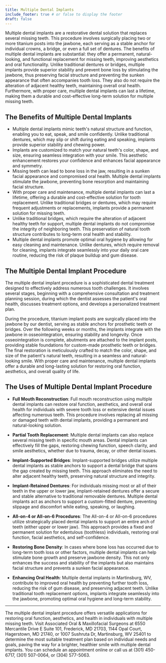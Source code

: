 ```yaml
---
title: Multiple Dental Implants
include_footer: true # or false to display the footer
draft: false
---
```


Multiple dental implants are a restorative dental solution that replaces several missing teeth. This procedure involves surgically placing two or more titanium posts into the jawbone, each serving as a stable anchor for individual crowns, a bridge, or even a full set of dentures. The benefits of multiple dental implants are substantial: they offer a permanent, natural-looking, and functional replacement for missing teeth, improving aesthetics and oral functionality. Unlike traditional dentures or bridges, multiple implants provide superior stability and prevent bone loss by stimulating the jawbone, thus preserving facial structure and preventing the sunken appearance that often accompanies tooth loss. They also do not require the alteration of adjacent healthy teeth, maintaining overall oral health. Furthermore, with proper care, multiple dental implants can last a lifetime, making them a durable and cost-effective long-term solution for multiple missing teeth. 

## The Benefits of Multiple Dental Implants 
- Multiple dental implants mimic teeth's natural structure and function, enabling you to eat, speak, and smile confidently. Unlike traditional dentures, which may slip or shift during eating and speaking, implants provide superior stability and chewing power. 
- Implants are customized to match your natural teeth's color, shape, and size, ensuring seamless integration with your smile. This aesthetic enhancement restores your confidence and enhances facial appearance and symmetry. 
- Missing teeth can lead to bone loss in the jaw, resulting in a sunken facial appearance and compromised oral health. Multiple dental implants stimulate the jawbone, preventing bone resorption and maintaining facial structure. 
- With proper care and maintenance, multiple dental implants can last a lifetime, offering a durable and cost-effective solution for tooth replacement. Unlike traditional bridges or dentures, which may require frequent adjustments or replacements, implants provide a permanent solution for missing teeth. 
- Unlike traditional bridges, which require the alteration of adjacent healthy teeth for support, multiple dental implants do not compromise the integrity of neighboring teeth. This preservation of natural tooth structure contributes to long-term oral health and stability. 
- Multiple dental implants promote optimal oral hygiene by allowing for easy cleaning and maintenance. Unlike dentures, which require removal for cleaning, implants integrate seamlessly into your daily oral care routine, reducing the risk of plaque buildup and gum disease. 

## The Multiple Dental Implant Procedure

The multiple dental implant procedure is a sophisticated dental treatment designed to effectively address numerous tooth challenges. It involves several stages, beginning with a comprehensive consultation and treatment planning session, during which the dentist assesses the patient's oral health, discusses treatment options, and develops a personalized treatment plan. 

During the procedure, titanium implant posts are surgically placed into the jawbone by our dentist, serving as stable anchors for prosthetic teeth or bridges. Over the following weeks or months, the implants integrate with the jawbone in osseointegration, ensuring stability and longevity. Once osseointegration is complete, abutments are attached to the implant posts, providing stable foundations for custom-made prosthetic teeth or bridges. The final restoration is meticulously crafted to match the color, shape, and size of the patient's natural teeth, resulting in a seamless and natural-looking smile. With proper care and maintenance, multiple dental implants offer a durable and long-lasting solution for restoring oral function, aesthetics, and overall quality of life. 

## The Uses of Multiple Dental Implant Procedure 

- **Full Mouth Reconstruction**: Full mouth reconstruction using multiple dental implants can restore oral function, aesthetics, and overall oral health for individuals with severe tooth loss or extensive dental issues affecting numerous teeth. This procedure involves replacing all missing or damaged teeth with dental implants, providing a permanent and natural-looking solution. 

- **Partial Tooth Replacement**: Multiple dental implants can also replace several missing teeth in specific mouth areas. Dental implants can effectively fill the gaps, restoring chewing function, speech clarity, and smile aesthetics, whether due to trauma, decay, or other dental issues. 

- **Implant-Supported Bridges**: Implant-supported bridges utilize multiple dental implants as stable anchors to support a dental bridge that spans the gap created by missing teeth. This approach eliminates the need to alter adjacent healthy teeth, preserving natural structure and integrity. 

- **Implant-Retained Dentures**: For individuals missing most or all of their teeth in the upper or lower jaw, implant-retained dentures offer a secure and stable alternative to traditional removable dentures. Multiple dental implants act as anchors to support a custom-fitted denture, preventing slippage and discomfort while eating, speaking, or laughing. 

- **All-on-4 or All-on-6 Procedures**: The All-on-4 or All-on-6 procedures utilize strategically placed dental implants to support an entire arch of teeth (either upper or lower jaw). This approach provides a fixed and permanent solution for edentulous (toothless) individuals, restoring oral function, facial aesthetics, and self-confidence. 

- **Restoring Bone Density**: In cases where bone loss has occurred due to long-term tooth loss or other factors, multiple dental implants can help stimulate bone growth and preserve jawbone density. This not only enhances the success and stability of the implants but also maintains facial structure and prevents a sunken facial appearance. 

- **Enhancing Oral Health**: Multiple dental implants in Martinsburg, WV, contribute to improved oral health by preventing further tooth loss, reducing the risk of gum disease, and preserving adjacent teeth. Unlike traditional tooth replacement options, implants integrate seamlessly into the jawbone, promoting optimal oral hygiene and long-term stability. 

---

The multiple dental implant procedure offers versatile applications for restoring oral function, aesthetics, and health in individuals with multiple missing teeth. Visit Associated Oral & Maxillofacial Surgeons at 6550 Mercantile Drive E Suite 101, Frederick, MD 21703, 1144 Opal Court, Hagerstown, MD 21740, or 1007 Sushruta Dr, Martinsburg, WV 25401 to determine the most suitable treatment plan based on individual needs and goals, paving the way for a brighter, healthier smile with multiple dental implants. You can schedule an appointment online or call us at (301) 450-6717, (301) 507-0064, or (304) 577-5063.